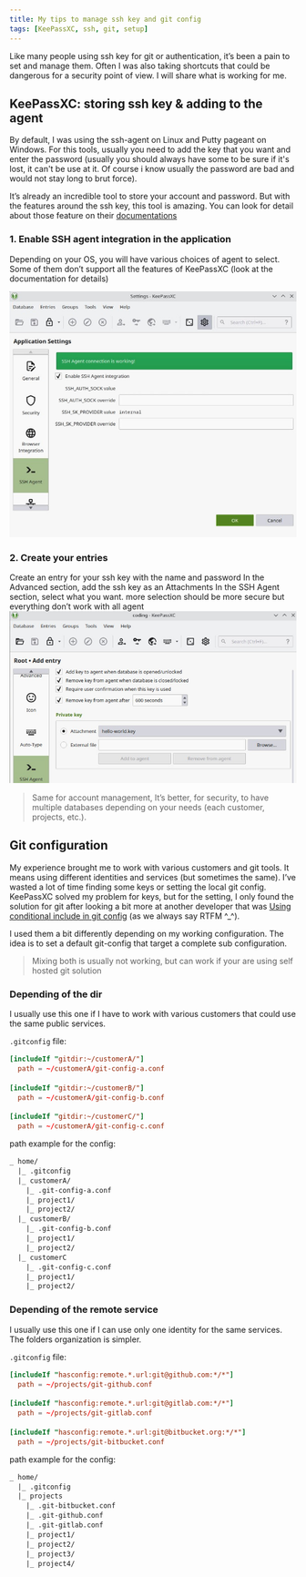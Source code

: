```yaml
---
title: My tips to manage ssh key and git config
tags: [KeePassXC, ssh, git, setup]
---
```


Like many people using ssh key for git or authentication, it’s been a pain to set and  manage them. Often I was also taking shortcuts that could be dangerous for a security point of view. I will share what is working for me.

## KeePassXC: storing ssh key & adding to the agent

By default, I was using the ssh-agent on Linux and Putty pageant on Windows. For this tools, usually you need to add the key  that you want and enter the password (usually you should always have some to be sure if it's lost, it can't be use at it. Of course i know usually the password are bad and would not stay long to brut force).

It’s already an incredible tool to store your account and password. But with the features around the ssh key, this tool is amazing. You can look for detail about those feature on their [documentations](https://KeePassXC.org/docs/#faq-ssh-agent-keys)

### 1. Enable SSH agent integration in the application

Depending on your OS, you will have various choices of agent to select. Some of them don’t support all the features of KeePassXC (look at the documentation for details)

![ssh app setting](/assets/img/blog/2023-06_ssh-agent.jpg)

### 2. Create your entries

Create an entry for your ssh key with the name and password
In the Advanced section, add the ssh key as an Attachments
In the SSH Agent section, select what you want. more selection should be more secure but everything don’t work with all agent
![ssh entry setting](/assets/img/blog/2023-06_ssh-entry.jpg)

> Same for account management, It’s better, for security, to have multiple databases depending on your needs (each customer, projects, etc.).

## Git configuration

My experience brought me to work with various customers and git tools. It means using different identities and services (but sometimes the same). I’ve wasted a lot of time finding some keys or setting the local git config. KeePassXC solved my problem for keys, but for the setting, I only found the solution for git after looking a bit more at another developer that was [Using conditional include in git config](https://git-scm.com/docs/git-config#_includes) (as we always say RTFM ^_^).

I used them a bit differently depending on my working configuration. The idea is to set a default git-config that target a complete sub configuration.

> Mixing both is usually not working, but can work if your are using self hosted git solution

### Depending of the **dir**

I usually use this one if I have to work with various customers that could  use the same public services.

``.gitconfig`` file:

```conf
[includeIf "gitdir:~/customerA/"]
  path = ~/customerA/git-config-a.conf

[includeIf "gitdir:~/customerB/"]
  path = ~/customerA/git-config-b.conf

[includeIf "gitdir:~/customerC/"]
  path = ~/customerA/git-config-c.conf
```

path example for the config:

```txt
_ home/
  |_ .gitconfig
  |_ customerA/
    |_ .git-config-a.conf
    |_ project1/
    |_ project2/
  |_ customerB/
    |_ .git-config-b.conf
    |_ project1/
    |_ project2/
  |_ customerC
    |_ .git-config-c.conf
    |_ project1/
    |_ project2/
```

### Depending of the **remote service**

I usually use this one if I can use only one identity for the same services. The folders organization is simpler.

``.gitconfig`` file:

```conf
[includeIf "hasconfig:remote.*.url:git@github.com:*/*"]
  path = ~/projects/git-github.conf

[includeIf "hasconfig:remote.*.url:git@gitlab.com:*/*"]
  path = ~/projects/git-gitlab.conf

[includeIf "hasconfig:remote.*.url:git@bitbucket.org:*/*"]
  path = ~/projects/git-bitbucket.conf
```

path example for the config:

```txt
_ home/
  |_ .gitconfig
  |_ projects
    |_ .git-bitbucket.conf
    |_ .git-github.conf
    |_ .git-gitlab.conf
    |_ project1/
    |_ project2/
    |_ project3/
    |_ project4/
```
